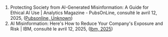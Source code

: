 1. Protecting Society from AI-Generated Misinformation: A Guide for Ethical AI Use | Analytics Magazine - PubsOnLine, consulté le avril 12, 2025, ([Pubsonline, Unknown](https://pubsonline.informs.org/do/10.1287/LYTX.2025.01.06/full/))
2. AI Misinformation: Here's How to Reduce Your Company's Exposure and Risk | IBM, consulté le avril 12, 2025, ([Ibm, 2025](https://www.ibm.com/think/insights/ai-misinformation))

